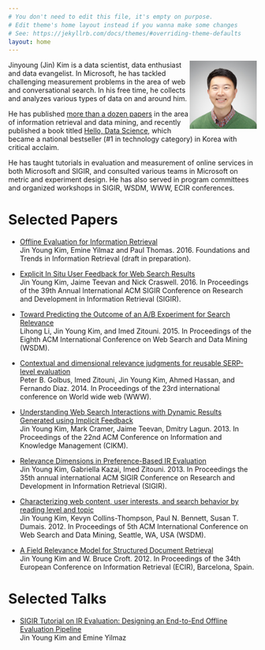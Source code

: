 ```yaml
---
# You don't need to edit this file, it's empty on purpose.
# Edit theme's home layout instead if you wanna make some changes
# See: https://jekyllrb.com/docs/themes/#overriding-theme-defaults
layout: home
---
```

<img src='/images/profile_small.png' style='float:right;' width='27%'>

Jinyoung (Jin) Kim is a data scientist, data enthusiast and data evangelist. In Microsoft, he has tackled challenging measurement problems in the area of web and conversational search. In his free time, he collects and analyzes various types of data on and around him.

He has published [more than a dozen papers](https://scholar.google.com/citations?user=SOJ0fy8AAAAJ&hl=en) in the area of information retrieval and data mining, and recently published a book titled [Hello, Data Science](http://www.hellodatascience.com/),  which became a national bestseller (#1 in technology category) in Korea with critical acclaim.

He has taught tutorials in evaluation and measurement of online services in both Microsoft and SIGIR, and consulted various teams in Microsoft on metric and experiment design. He has also served in program committees and organized workshops in SIGIR, WSDM, WWW, ECIR conferences.

# Selected Papers

* [Offline Evaluation for Information Retrieval](https://cdn.rawgit.com/jykim/fntir/master/fntir_offline_evaluation.pdf) <br>
Jin Young Kim, Emine Yilmaz and Paul Thomas. 2016. Foundations and Trends in Information Retrieval (draft in preparation).

* [Explicit In Situ User Feedback for Web Search Results](http://dl.acm.org/citation.cfm?id=2914754) <br>
Jin Young Kim, Jaime Teevan and Nick Craswell. 2016. In Proceedings of the 39th Annual International ACM SIGIR Conference on Research and Development in Information Retrieval (SIGIR).

* [Toward Predicting the Outcome of an A/B Experiment for Search Relevance](https://www.microsoft.com/en-us/research/publication/toward-predicting-the-outcome-of-an-ab-experiment-for-search-relevance/) <br>
Lihong Li, Jin Young Kim, and Imed Zitouni. 2015. In Proceedings of the Eighth ACM International Conference on Web Search and Data Mining (WSDM).

* [Contextual and dimensional relevance judgments for reusable SERP-level evaluation](http://research.microsoft.com/en-us/UM/People/hassanam/papers/GolbusWWW2104.pdf) <br>
Peter B. Golbus, Imed Zitouni, Jin Young Kim, Ahmed Hassan, and Fernando Diaz. 2014. In Proceedings of the 23rd international conference on World wide web (WWW).

* [Understanding Web Search Interactions with Dynamic Results Generated using Implicit Feedback](http://research.microsoft.com/en-us/um/people/teevan/publications/papers/cikm13.pdf) <br>
Jin Young Kim, Mark Cramer, Jaime Teevan, Dmitry Lagun. 2013. In Proceedings of the 22nd ACM Conference on Information and Knowledge Management (CIKM).

* [Relevance Dimensions in Preference-Based IR Evaluation](http://dl.acm.org/citation.cfm?id=2484168) <br>
Jin Young Kim, Gabriella Kazai, Imed Zitouni. 2013. In Proceedings the 35th annual international ACM SIGIR Conference on Research and Development in Information Retrieval (SIGIR).

* [Characterizing web content, user interests, and search behavior by reading level and topic](http://research.microsoft.com/en-us/um/people/pauben/papers/wsdm2012-rlt-kim-et-al.pdf) <br>
Jin Young Kim, Kevyn Collins-Thompson, Paul N. Bennett, Susan T. Dumais. 2012. In Proceedings of 5th ACM International Conference on Web Search and Data Mining, Seattle, WA, USA (WSDM).

* [A Field Relevance Model for Structured Document Retrieval](https://people.cs.umass.edu/~jykim/papers/ecir12_frm_jykim_croft_camera.pdf) <br>
Jin Young Kim and W. Bruce Croft. 2012. In Proceedings of the 34th European Conference on Information Retrieval (ECIR), Barcelona, Spain.

# Selected Talks

* [SIGIR Tutorial on IR Evaluation: Designing an End-to-End Offline Evaluation Pipeline](http://www.slideshare.net/lifidea/sigir-tutorial-on-ir-evaluation-designing-an-endtoend-offline-evaluation-pipeline) <br>
Jin Young Kim and Emine Yilmaz

